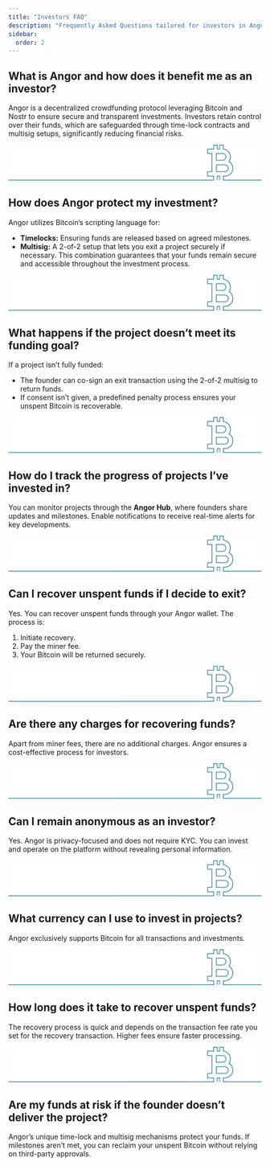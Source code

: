 ```yaml
---
title: "Investors FAQ"
description: "Frequently Asked Questions tailored for investors in Angor."
sidebar:
  order: 2
---
```


## **What is Angor and how does it benefit me as an investor?**
Angor is a decentralized crowdfunding protocol leveraging Bitcoin and Nostr to ensure secure and transparent investments. Investors retain control over their funds, which are safeguarded through time-lock contracts and multisig setups, significantly reducing financial risks.

![bitcoin](./bitcoin2.svg)

## **How does Angor protect my investment?**
Angor utilizes Bitcoin’s scripting language for:
- **Timelocks:** Ensuring funds are released based on agreed milestones.
- **Multisig:** A 2-of-2 setup that lets you exit a project securely if necessary.
This combination guarantees that your funds remain secure and accessible throughout the investment process.

![bitcoin](./bitcoin2.svg)

## **What happens if the project doesn’t meet its funding goal?**
If a project isn’t fully funded:
- The founder can co-sign an exit transaction using the 2-of-2 multisig to return funds.
- If consent isn’t given, a predefined penalty process ensures your unspent Bitcoin is recoverable.

![bitcoin](./bitcoin2.svg)

## **How do I track the progress of projects I’ve invested in?**
You can monitor projects through the **Angor Hub**, where founders share updates and milestones. Enable notifications to receive real-time alerts for key developments.

![bitcoin](./bitcoin2.svg)

## **Can I recover unspent funds if I decide to exit?**
Yes. You can recover unspent funds through your Angor wallet. The process is:
1. Initiate recovery.
2. Pay the miner fee.
3. Your Bitcoin will be returned securely.

![bitcoin](./bitcoin2.svg)

## **Are there any charges for recovering funds?**
Apart from miner fees, there are no additional charges. Angor ensures a cost-effective process for investors.

![bitcoin](./bitcoin2.svg)

## **Can I remain anonymous as an investor?**
Yes. Angor is privacy-focused and does not require KYC. You can invest and operate on the platform without revealing personal information.

![bitcoin](./bitcoin2.svg)

## **What currency can I use to invest in projects?**
Angor exclusively supports Bitcoin for all transactions and investments.

![bitcoin](./bitcoin2.svg)

## **How long does it take to recover unspent funds?**
The recovery process is quick and depends on the transaction fee rate you set for the recovery transaction. Higher fees ensure faster processing.

![bitcoin](./bitcoin2.svg)

## **Are my funds at risk if the founder doesn’t deliver the project?**
Angor’s unique time-lock and multisig mechanisms protect your funds. If milestones aren’t met, you can reclaim your unspent Bitcoin without relying on third-party approvals.

 
